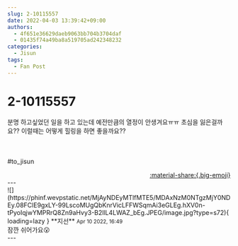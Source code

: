 ```yaml
---
slug: 2-10115557
date: 2022-04-03 13:39:42+09:00
authors:
  - 4f651e36629daeb9063bb704b3704daf
  - 01435f74a49ba8a519705ad242348232
categories:
  - Jisun
tags:
  - Fan Post
---
```


# 2-10115557

<div class="post-container" markdown="1">
<div class="content-container md-sidebar__scrollwrap" markdown="1">

분명 하고싶었던 일을 하고 있는데 예전만큼의 열정이 안생겨요ㅠㅠ 초심을 잃은걸까요?? 이럴때는 어떻게 힐링을 하면 좋을까요??<br><br><br><br>\#to_jisun

</div>
</div>

<div style="text-align: right;" markdown="1">
<a href="https://weverse.io/fromis9/fanpost/2-10115557" style="text-align: right;">:material-share:{.big-emoji}</a>
</div>
---

<div class="comments-container md-sidebar__scrollwrap" markdown="1">
<div class="comment" markdown="1">
<div class='id-container' markdown="1">
![](https://phinf.wevpstatic.net/MjAyNDEyMTlfMTE5/MDAxNzM0NTgzMjY0NDEy.08FClE9gxLY-99LscoMUgQbKnrVicLFFWSqmAi3eGLEg.hXV0n-tPyoIqjwYMPRrQ8Zn9aHvy3-B2llL4LWAZ_bEg.JPEG/image.jpg?type=s72){ loading=lazy }
**<span class="artist">지선</span>** <small>Apr 10 2022, 16:49</small><br>
</div>
<div class='comment-body' markdown="1">
잠깐 쉬어가요😮
</div>
</div>
</div>
---

